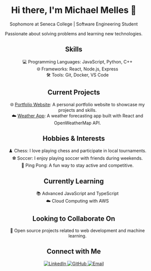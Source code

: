 <div align="center">
  <h1>Hi there, I'm Michael Melles 👋</h1>
  <p>Sophomore at Seneca College | Software Engineering Student</p>
  <p>Passionate about solving problems and learning new technologies.</p>
  
  <h2>Skills</h2>
  <ul style="list-style-type:none;">
    <li>💻 Programming Languages: JavaScript, Python, C++</li>
    <li>🌐 Frameworks: React, Node.js, Express</li>
    <li>🛠 Tools: Git, Docker, VS Code</li>
  </ul>
  
  <h2>Current Projects</h2>
  <ul style="list-style-type:none;">
    <li>🌐 <a href="https://github.com/michael2747-j/portfolio" target="_blank">Portfolio Website</a>: A personal portfolio website to showcase my projects and skills.</li>
    <li>☁️ <a href="https://github.com/michael2747-j/weather-app" target="_blank">Weather App</a>: A weather forecasting app built with React and OpenWeatherMap API.</li>
  </ul>
  
  <h2>Hobbies & Interests</h2>
  <ul style="list-style-type:none;">
    <li>♟️ Chess: I love playing chess and participate in local tournaments.</li>
    <li>⚽ Soccer: I enjoy playing soccer with friends during weekends.</li>
    <li>🏓 Ping Pong: A fun way to stay active and competitive.</li>
  </ul>
  
  <h2>Currently Learning</h2>
  <ul style="list-style-type:none;">
    <li>📚 Advanced JavaScript and TypeScript</li>
    <li>☁️ Cloud Computing with AWS</li>
  </ul>
  
  <h2>Looking to Collaborate On</h2>
  <ul style="list-style-type:none;">
    <li>🤝 Open source projects related to web development and machine learning.</li>
  </ul>
  
  <h2>Connect with Me</h2>
  <p>
    <a href="https://www.linkedin.com/in/michael-melles-37729b262" target="_blank">
      <img src="https://img.shields.io/badge/LinkedIn-0077B5?style=for-the-badge&logo=linkedin&logoColor=white" alt="LinkedIn">
    </a>
    <a href="https://github.com/michael2747-j" target="_blank">
      <img src="https://img.shields.io/badge/GitHub-100000?style=for-the-badge&logo=github&logoColor=white" alt="GitHub">
    </a>
    <a href="mailto:michaelmelles4@gmail.com" target="_blank">
      <img src="https://img.shields.io/badge/Email-D14836?style=for-the-badge&logo=gmail&logoColor=white" alt="Email">
    </a>
  </p>
</div>

